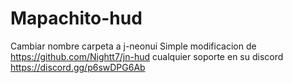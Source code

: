 # Mapachito-hud
Cambiar nombre carpeta a j-neonui Simple modificacion de https://github.com/Nightt7/jn-hud cualquier soporte en su discord https://discord.gg/p6swDPG6Ab

